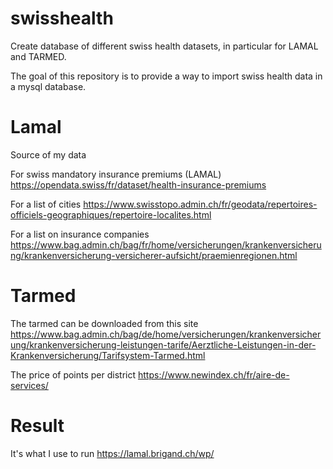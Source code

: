 # swisshealth
Create database of different swiss health datasets, in particular for LAMAL and TARMED.

The goal of this repository is to provide a way to import swiss health data in a mysql database.

# Lamal

Source of my data

For swiss mandatory insurance premiums (LAMAL)
https://opendata.swiss/fr/dataset/health-insurance-premiums

For a list of cities
https://www.swisstopo.admin.ch/fr/geodata/repertoires-officiels-geographiques/repertoire-localites.html

For a list on insurance companies
https://www.bag.admin.ch/bag/fr/home/versicherungen/krankenversicherung/krankenversicherung-versicherer-aufsicht/praemienregionen.html

# Tarmed

The tarmed can be downloaded from this site
https://www.bag.admin.ch/bag/de/home/versicherungen/krankenversicherung/krankenversicherung-leistungen-tarife/Aerztliche-Leistungen-in-der-Krankenversicherung/Tarifsystem-Tarmed.html

The price of points per district
https://www.newindex.ch/fr/aire-de-services/

# Result

It's what I use to run
https://lamal.brigand.ch/wp/

